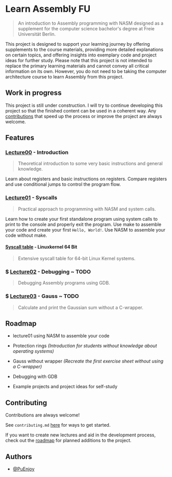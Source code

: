 # Learn Assembly FU

> An introduction to Assembly programming with NASM designed as a supplement for the computer science bachelor's degree at Freie Universität Berlin.

This project is designed to support your learning journey by offering supplements to the course materials, providing more detailed explanations on certain topics, and offering insights into exemplary code and project ideas for further study. Please note that this project is not intended to replace the primary learning materials and cannot convey all critical information on its own. However, you do not need to be taking the computer architecture course to learn Assembly from this project.

## Work in progress

This project is still under construction. I will try to continue developing this project so that the finished content can be used in a coherent way. Any [contributions](#contributing) that speed up the process or improve the project are always welcome.

## Features

### [Lecture00](https://github.com/PuEnjoy/Learn-Assembly-FU/blob/main/lecture00.md) - Introduction

> Theoretical introduction to some very basic instructions and general knowledge.

Learn about registers and basic instructions on registers. Compare registers and use conditional jumps to control the program flow.

### [Lecture01](https://github.com/PuEnjoy/Learn-Assembly-FU/blob/main/lecture01.md) - Syscalls

> Practical approach to programming with NASM and system calls.

Learn how to create your first standalone program using system calls to print to the console and properly exit the program. Use make to assemble your code and create your first `Hello, World!`. Use NASM to assemble your code without make.

#### [Syscall table](https://github.com/PuEnjoy/Learn-Assembly-FU/blob/main/syscalltable_linuxkernel_64bit.md) - Linuxkernel 64 Bit

> Extensive syscall table for 64-bit Linux Kernel systems.

### $ [Lecture02](workInProgrss) - Debugging ~ TODO

> Debugging Assembly programs using GDB.

### $ [Lecture03](workInProgrss) - Gauss ~ TODO

> Calculate and print the Gaussian sum without a C-wrapper.

## Roadmap

- lecture01 using NASM to assemble your code

- Protection rings *(Introduction for students without knowledge about operating systems)*

- Gauss without wrapper *(Recreate the first exercise sheet without using a C-wrapper)*

- Debugging with GDB

- Example projects and project ideas for self-study

## Contributing

Contributions are always welcome!

See `contributing.md` [here](https://github.com/PuEnjoy/Learn-Assembly-FU/blob/main/contributing.md) for ways to get started.

If you want to create new lectures and aid in the development process, check out the [roadmap](#roadmap) for planned additions to the project.

## Authors

- [@PuEnjoy](https://github.com/PuEnjoy)
